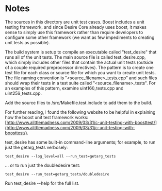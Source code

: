 # Notes
The sources in this directory are unit test cases.  Boost includes a
unit testing framework, and since Desire Core already uses boost, it makes
sense to simply use this framework rather than require developers to
configure some other framework (we want as few impediments to creating
unit tests as possible).

The build system is setup to compile an executable called "test_desire"
that runs all of the unit tests.  The main source file is called
test_desire.cpp, which simply includes other files that contain the
actual unit tests (outside of a couple required preprocessor
directives).  The pattern is to create one test file for each class or
source file for which you want to create unit tests.  The file naming
convention is "<source_filename>_tests.cpp" and such files should wrap
their tests in a test suite called "<source_filename>_tests".  For an
examples of this pattern, examine uint160_tests.cpp and
uint256_tests.cpp.

Add the source files to /src/Makefile.test.include to add them to the build.

For further reading, I found the following website to be helpful in
explaining how the boost unit test framework works:
[http://www.alittlemadness.com/2009/03/31/c-unit-testing-with-boosttest/](http://www.alittlemadness.com/2009/03/31/c-unit-testing-with-boosttest/).

test_desire has some built-in command-line arguments; for
example, to run just the getarg_tests verbosely:

    test_desire --log_level=all --run_test=getarg_tests

... or to run just the doubledesire test:

    test_desire --run_test=getarg_tests/doubledesire

Run  test_desire --help   for the full list.

